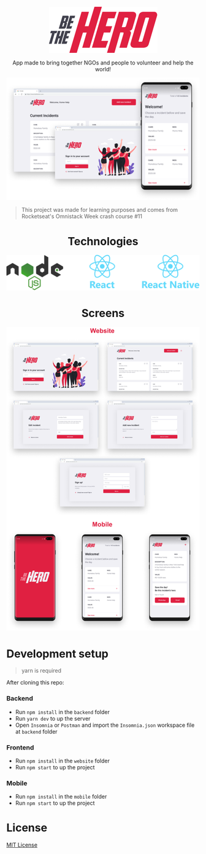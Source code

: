 <p align="center">
  <img src="mobile/src/assets/logo@3x.png" />
  
  <p align="center">
  App made to bring together NGOs and people to volunteer and help the world!
  </p>

  <img src=".github/banner.png" width="1000px"/>

  > This project was made for learning purposes and comes from Rocketseat's Omnistack Week crash course #11
</p>

<h1 align="center">Technologies</h1>
<p align="center">
  <img src=".github/techs.png" width="600px"/>
</p>

  <h1 align="center">Screens</h1>
<p align="center">
  <img src=".github/screens.png" width="1000px"/>
</p>

# Development setup

> yarn is required

After cloning this repo:
### Backend
  - Run ```npm install``` in the ```backend``` folder
  - Run ```yarn dev``` to up the server
  - Open ```Insomnia``` or ```Postman``` and import the ```Insomnia.json``` workspace file at ```backend``` folder
### Frontend
  - Run ```npm install``` in the ```website``` folder
  - Run ```npm start``` to up the project
### Mobile
  - Run ```npm install``` in the ```mobile``` folder
  - Run ```npm start``` to up the project

# License
[MIT License](/LICENSE)
